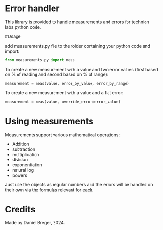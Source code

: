 # Error handler
This library is provided to handle measurements and errors for technion labs python code.

#Usage

add measurements.py file to the folder containing your python code and import:

```python
from measurements.py import meas
```

To create a new measurement with a value and two error values (first based on % of reading and second based on % of range):
```python
measurement = meas(value, error_by_value, error_by_range)
```

To create a new measurement with a value and a flat error:
```python
measurement = meas(value, override_error=error_value)
```

# Using measurements

Measurements support various mathematical operations:
- Addition
- subtraction
- multiplication
- division
- exponentiation
- natural log
- powers

Just use the objects as regular numbers and the errors will be handled on their own via the formulas relevant for each.

# Credits

Made by Daniel Breger, 2024.
